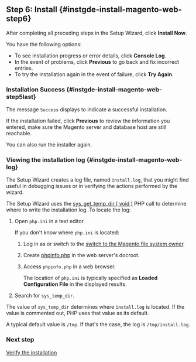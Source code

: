 <div markdown="1">

## Step 6: Install   {#instgde-install-magento-web-step6}

After completing all preceding steps in the Setup Wizard, click **Install Now**.

You have the following options:

*	To see installation progress or error details, click **Console Log**.
*	In the event of problems, click **Previous** to go back and fix incorrect entries.
*	To try the installation again in the event of failure, click **Try Again**.

### Installation Success   {#instgde-install-magento-web-step5last}

The message `Success` displays to indicate a successful installation.

If the installation failed, click **Previous** to review the information you entered, make sure the Magento server and database host are still reachable.

You can also run the installer again.

### Viewing the installation log   {#instgde-install-magento-web-log}

The Setup Wizard creates a log file, named `install.log`, that you might find useful in debugging issues or in verifying the actions performed by the wizard.

The Setup Wizard uses the <a href="http://php.net/manual/en/function.sys-get-temp-dir.php" target="_blank">sys_get_temp_dir ( void )</a> PHP call to determine where to write the installation log. To locate the log:

1.	Open `php.ini` in a text editor.

	If you don't know where `php.ini` is located:

	1.	Log in as or switch to the <a href="{{ page.baseurl }}/install-gde/prereq/file-sys-perms-over.html">switch to the Magento file system owner</a>.
	2.	Create <a href="{{ page.baseurl }}/install-gde/prereq/optional.html#install-optional-phpinfo">phpinfo.php</a> in the web server's docroot.
	3.	Access `phpinfo.php` in a web browser.

		The location of `php.ini` is typically specified as **Loaded Configuration File** in the displayed results.

2.	Search for `sys_temp_dir`.

The value of `sys_temp_dir` determines where `install.log` is located. If the value is commented out, PHP uses that value as its default. 

A typical default value is `/tmp`. If that's the case, the log is `/tmp/install.log`.

### Next step

<a href="{{ page.baseurl }}/install-gde/install/verify.html">Verify the installation</a>